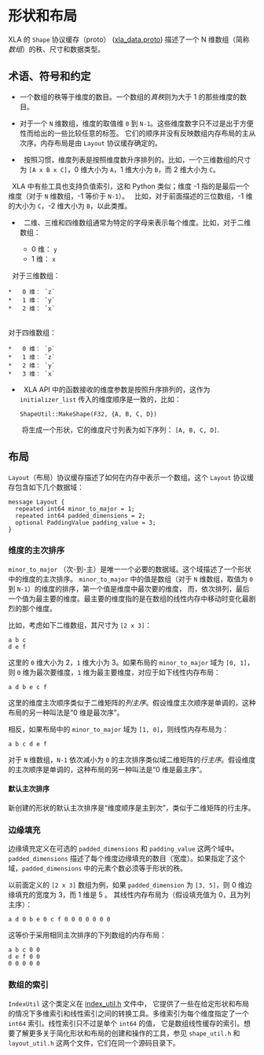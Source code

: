 # 形状和布局

XLA 的 `Shape` 协议缓存（proto）
([xla_data.proto](https://www.tensorflow.org/code/tensorflow/compiler/xla/xla_data.proto))
描述了一个 N 维数组（简称*数组*）的秩、尺寸和数据类型。

## 术语、符号和约定

*   一个数组的秩等于维度的数目。一个数组的*真秩*则为大于 1 的那些维度的数目。

*   对于一个 `N` 维数组，维度的取值维 `0` 到 `N-1`。这些维度数字只不过是出于方便性而给出的一些比较任意的标签。
    它们的顺序并没有反映数组内存布局的主从次序。内存布局是由 `Layout` 协议缓存确定的。

*   按照习惯，维度列表是按照维度数升序排列的。比如，一个三维数组的尺寸为 `[A x B x C]`，0 维大小为 `A`，1 维大小为 `B`，而 2 维大小为 `C`。

    XLA 中有些工具也支持负值索引，这和 Python 类似；维度 -1 指的是最后一个维度（对于 `N` 维数组，-1 等价于 `N-1`）。
    比如，对于前面描述的三位数组，-1 维的大小为 `C`，-2 维大小为 `B`，以此类推。

*   二维、三维和四维数组通常为特定的字母来表示每个维度。比如，对于二维数组：
    
    *   0 维： `y`
    *   1 维： `x`
    
    对于三维数组：
    
    *   0 维： `z`
    *   1 维： `y`
    *   2 维： `x`
    
    对于四维数组：
    
    *   0 维： `p`
    *   1 维： `z`
    *   2 维： `y`
    *   3 维： `x`

*   XLA API 中的函数接收的维度参数是按照升序排列的，这作为 `initializer_list` 传入的维度顺序是一致的，比如：
  
    `ShapeUtil::MakeShape(F32, {A, B, C, D})`
  
    将生成一个形状，它的维度尺寸列表为如下序列：
    `[A, B, C, D]`.

## 布局

`Layout`（布局）协议缓存描述了如何在内存中表示一个数组。这个 `Layout` 协议缓存包含如下几个数据域：

```
message Layout {
  repeated int64 minor_to_major = 1;
  repeated int64 padded_dimensions = 2;
  optional PaddingValue padding_value = 3;
}
```

### 维度的主次排序

`minor_to_major` （次-到-主）是唯一一个必要的数据域。这个域描述了一个形状中的维度的主次排序。
`minor_to_major` 中的值是数组（对于 `N` 维数组，取值为 `0` 到 `N-1`）的维度的排序，第一个值是维度中最次要的维度，
而，依次排列，最后一个值为最主要的维度。最主要的维度指的是在数组的线性内存中移动时变化最剧烈的那个维度。

比如，考虑如下二维数组，其尺寸为 `[2 x 3]`：

```
a b c
d e f
```

这里的 `0` 维大小为 2，`1` 维大小为 3。如果布局的 `minor_to_major` 域为 `[0, 1]`，
则 `0` 维为最次要维度，`1` 维为最主要维度，对应于如下线性内存布局：

```
a d b e c f
```

这里的维度主次顺序类似于二维矩阵的*列主序*。假设维度主次顺序是单调的，这种布局的另一种叫法是“0 维是最次序”。

相反，如果布局中的 `minor_to_major` 域为 `[1, 0]`，则线性内存布局为：

```
a b c d e f
```

对于 `N` 维数组，`N-1` 依次减小为 `0` 的主次排序类似域二维矩阵的*行主序*。假设维度的主次顺序是单调的，这种布局的另一种叫法是“0 维是最主序”。

#### 默认主次排序

新创建的形状的默认主次排序是“维度顺序是主到次”，类似于二维矩阵的行主序。

### 边缘填充

边缘填充定义在可选的 `padded_dimensions` 和 `padding_value` 这两个域中。
`padded_dimensions` 描述了每个维度边缘填充的数目（宽度）。如果指定了这个域，`padded_dimensions` 
中的元素个数必须等于形状的秩。

以前面定义的 `[2 x 3]` 数组为例，如果 `padded_dimension` 为 `[3, 5]`，则 0 维边缘填充的宽度为 3，而 1 维是 5 。
其线性内存布局为（假设填充值为 0，且为列主序）：

```
a d 0 b e 0 c f 0 0 0 0 0 0 0
```

这等价于采用相同主次排序的下列数组的内存布局：

```
a b c 0 0
d e f 0 0
0 0 0 0 0
```

### 数组的索引

`IndexUtil` 这个类定义在 [index_util.h](https://www.tensorflow.org/code/tensorflow/compiler/xla/index_util.h) 文件中，
它提供了一些在给定形状和布局的情况下多维索引和线性索引之间的转换工具。多维索引为每个维度指定了一个 `int64` 索引。线性索引只不过是单个 `int64` 的值，
它是数组线性缓存的索引。想要了解更多关于简化形状和布局的创建和操作的工具，参见 `shape_util.h` 和 `layout_util.h` 这两个文件，它们在同一个源码目录下。
